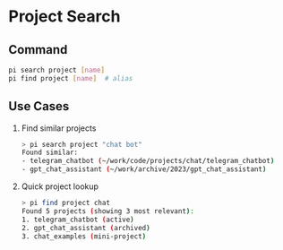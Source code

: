 # Project Search

## Command
```bash
pi search project [name]
pi find project [name]  # alias
```

## Use Cases
1. Find similar projects
   ```bash
   > pi search project "chat bot"
   Found similar:
   - telegram_chatbot (~/work/code/projects/chat/telegram_chatbot)
   - gpt_chat_assistant (~/work/archive/2023/gpt_chat_assistant)
   ```

2. Quick project lookup
   ```bash
   > pi find project chat
   Found 5 projects (showing 3 most relevant):
   1. telegram_chatbot (active)
   2. gpt_chat_assistant (archived)
   3. chat_examples (mini-project)
   ``` 